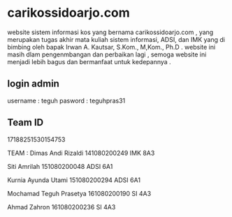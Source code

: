# carikossidoarjo.com
website sistem informasi kos yang bernama carikossidoarjo.com , yang merupakan tugas akhir mata kuliah sistem informasi, ADSI, dan IMK yang di bimbing oleh bapak Irwan A. Kautsar, S.Kom., M,Kom., Ph.D . website ini masih dlam pengenmbangan dan perbaikan lagi , semoga website ini menjadi lebih bagus dan bermanfaat untuk kedepannya .
## login admin
username : teguh 
pasword : teguhpras31
## Team ID
17188251530154753

TEAM :
Dimas Andi Rizaldi   	  141080200249 IMK 8A3

Siti Amrilah 					  151080200048 ADSI 6A1

Kurnia Ayunda Utami			151080200294 ADSI 6A1

Mochamad Teguh Prasetya 161080200190 SI 4A3

Ahmad Zahron 				    161080200236 SI 4A3


